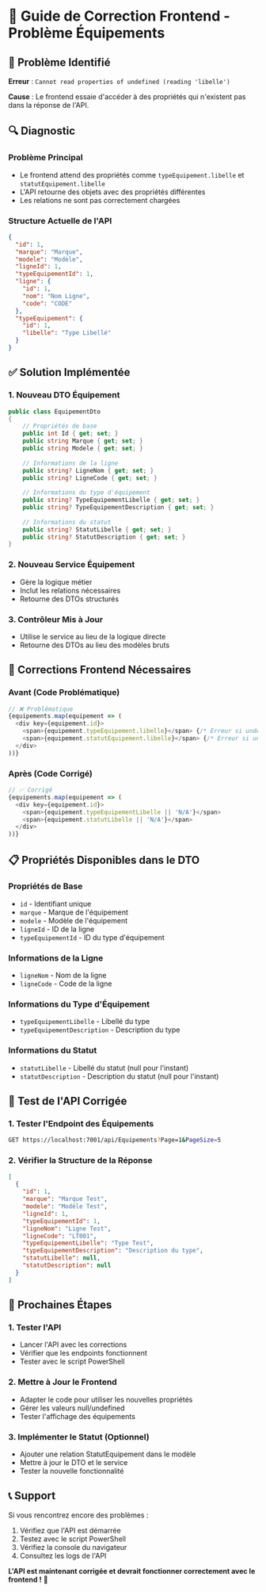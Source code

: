 # 🔧 Guide de Correction Frontend - Problème Équipements

## 🚨 **Problème Identifié**

**Erreur** : `Cannot read properties of undefined (reading 'libelle')`

**Cause** : Le frontend essaie d'accéder à des propriétés qui n'existent pas dans la réponse de l'API.

## 🔍 **Diagnostic**

### **Problème Principal**
- Le frontend attend des propriétés comme `typeEquipement.libelle` et `statutEquipement.libelle`
- L'API retourne des objets avec des propriétés différentes
- Les relations ne sont pas correctement chargées

### **Structure Actuelle de l'API**
```json
{
  "id": 1,
  "marque": "Marque",
  "modele": "Modèle",
  "ligneId": 1,
  "typeEquipementId": 1,
  "ligne": {
    "id": 1,
    "nom": "Nom Ligne",
    "code": "CODE"
  },
  "typeEquipement": {
    "id": 1,
    "libelle": "Type Libellé"
  }
}
```

## ✅ **Solution Implémentée**

### **1. Nouveau DTO Équipement**
```csharp
public class EquipementDto
{
    // Propriétés de base
    public int Id { get; set; }
    public string Marque { get; set; }
    public string Modele { get; set; }
    
    // Informations de la ligne
    public string? LigneNom { get; set; }
    public string? LigneCode { get; set; }
    
    // Informations du type d'équipement
    public string? TypeEquipementLibelle { get; set; }
    public string? TypeEquipementDescription { get; set; }
    
    // Informations du statut
    public string? StatutLibelle { get; set; }
    public string? StatutDescription { get; set; }
}
```

### **2. Nouveau Service Équipement**
- Gère la logique métier
- Inclut les relations nécessaires
- Retourne des DTOs structurés

### **3. Contrôleur Mis à Jour**
- Utilise le service au lieu de la logique directe
- Retourne des DTOs au lieu des modèles bruts

## 🔧 **Corrections Frontend Nécessaires**

### **Avant (Code Problématique)**
```javascript
// ❌ Problématique
{equipements.map(equipement => (
  <div key={equipement.id}>
    <span>{equipement.typeEquipement.libelle}</span> {/* Erreur si undefined */}
    <span>{equipement.statutEquipement.libelle}</span> {/* Erreur si undefined */}
  </div>
))}
```

### **Après (Code Corrigé)**
```javascript
// ✅ Corrigé
{equipements.map(equipement => (
  <div key={equipement.id}>
    <span>{equipement.typeEquipementLibelle || 'N/A'}</span>
    <span>{equipement.statutLibelle || 'N/A'}</span>
  </div>
))}
```

## 📋 **Propriétés Disponibles dans le DTO**

### **Propriétés de Base**
- `id` - Identifiant unique
- `marque` - Marque de l'équipement
- `modele` - Modèle de l'équipement
- `ligneId` - ID de la ligne
- `typeEquipementId` - ID du type d'équipement

### **Informations de la Ligne**
- `ligneNom` - Nom de la ligne
- `ligneCode` - Code de la ligne

### **Informations du Type d'Équipement**
- `typeEquipementLibelle` - Libellé du type
- `typeEquipementDescription` - Description du type

### **Informations du Statut**
- `statutLibelle` - Libellé du statut (null pour l'instant)
- `statutDescription` - Description du statut (null pour l'instant)

## 🧪 **Test de l'API Corrigée**

### **1. Tester l'Endpoint des Équipements**
```bash
GET https://localhost:7001/api/Equipements?Page=1&PageSize=5
```

### **2. Vérifier la Structure de la Réponse**
```json
[
  {
    "id": 1,
    "marque": "Marque Test",
    "modele": "Modèle Test",
    "ligneId": 1,
    "typeEquipementId": 1,
    "ligneNom": "Ligne Test",
    "ligneCode": "LT001",
    "typeEquipementLibelle": "Type Test",
    "typeEquipementDescription": "Description du type",
    "statutLibelle": null,
    "statutDescription": null
  }
]
```

## 🚀 **Prochaines Étapes**

### **1. Tester l'API**
- Lancer l'API avec les corrections
- Vérifier que les endpoints fonctionnent
- Tester avec le script PowerShell

### **2. Mettre à Jour le Frontend**
- Adapter le code pour utiliser les nouvelles propriétés
- Gérer les valeurs null/undefined
- Tester l'affichage des équipements

### **3. Implémenter le Statut (Optionnel)**
- Ajouter une relation StatutEquipement dans le modèle
- Mettre à jour le DTO et le service
- Tester la nouvelle fonctionnalité

## 📞 **Support**

Si vous rencontrez encore des problèmes :
1. Vérifiez que l'API est démarrée
2. Testez avec le script PowerShell
3. Vérifiez la console du navigateur
4. Consultez les logs de l'API

**L'API est maintenant corrigée et devrait fonctionner correctement avec le frontend !** 🎉
